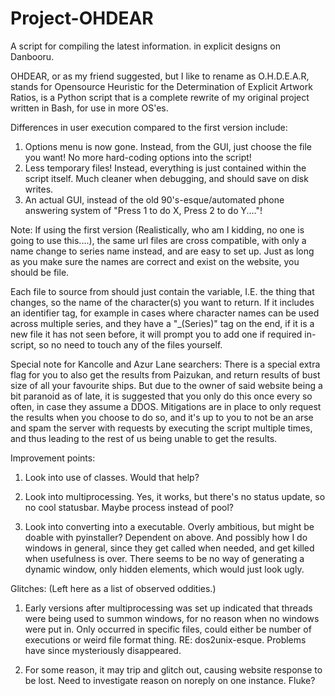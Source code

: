 # Project-OHDEAR
A script for compiling the latest information. in explicit designs on Danbooru.

OHDEAR, or as my friend suggested, but I like to rename as O.H.D.E.A.R, stands for Opensource Heuristic for the Determination of Explicit Artwork Ratios, is a Python script that is a complete rewrite of my original project written in Bash, for use in more OS'es. 

Differences in user execution compared to the first version include:
1. Options menu is now gone. Instead, from the GUI, just choose the file you want! No more hard-coding options into the script!
2. Less temporary files! Instead, everything is just contained within the script itself. Much cleaner when debugging, and should save on disk writes.
3. An actual GUI, instead of the old 90's-esque/automated phone answering system of "Press 1 to do X, Press 2 to do Y...."!

Note: If using the first version (Realistically, who am I kidding, no one is going to use this....), the same url files are cross compatible, with only a name change to series name instead, and are easy to set up. Just as long as you make sure the names are correct and exist on the website, you should be file.

Each file to source from should just contain the variable, I.E. the thing that changes, so the name of the character(s) you want to return. If it includes an identifier tag, for example in cases where character names can be used across multiple series, and they have a "\_(Series)" tag on the end, if it is a new file it has not seen before, it will prompt you to add one if required in-script, so no need to touch any of the files yourself.

Special note for Kancolle and Azur Lane searchers: There is a special extra flag for you to also get the results from Paizukan, and return results of bust size of all your favourite ships. But due to the owner of said website being a bit paranoid as of late, it is suggested that you only do this once every so often, in case they assume a DDOS. Mitigations are in place to only request the results when you choose to do so, and it's up to you to not be an arse and spam the server with requests by executing the script multiple times, and thus leading to the rest of us being unable to get the results.

Improvement points:
1. Look into use of classes. Would that help?

2. Look into multiprocessing. Yes, it works, but there's no status update, so no cool statusbar. Maybe process instead of pool? 

3. Look into converting into a executable. Overly ambitious, but might be doable with pyinstaller? Dependent on above. And possibly how I do windows in general, since they get called when needed, and get killed when usefulness is over. There seems to be no way of generating a dynamic window, only hidden elements, which would just look ugly.

Glitches: (Left here as a list of observed oddities.)
1. Early versions after multiprocessing was set up indicated that threads were being used to summon windows, for no reason when no windows were put in. Only occurred in specific files, could either be number of executions or weird file format thing. RE: dos2unix-esque. Problems have since mysteriously disappeared.

2. For some reason, it may trip and glitch out, causing website response to be lost. Need to investigate reason on noreply on one instance. Fluke?
